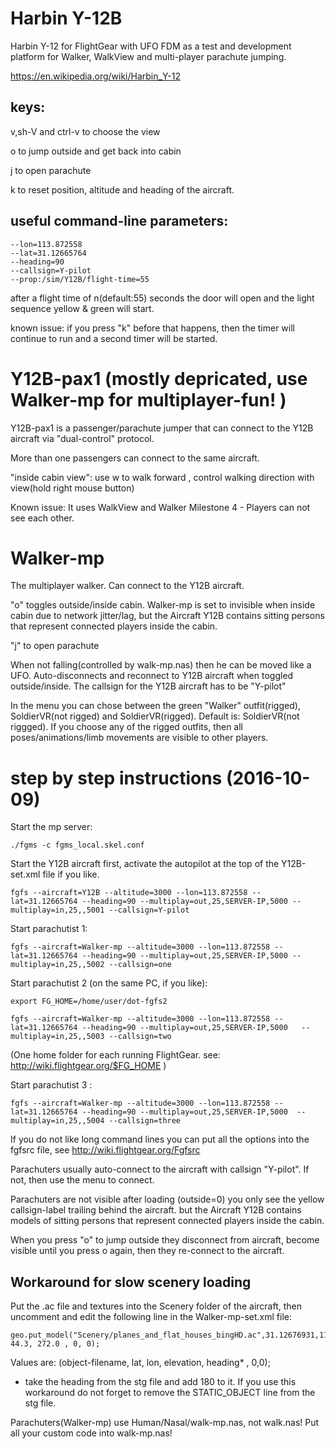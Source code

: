 # Harbin Y-12B

Harbin Y-12 for FlightGear with UFO FDM as a test and development platform for Walker, WalkView and multi-player parachute jumping.

https://en.wikipedia.org/wiki/Harbin_Y-12
 
## keys:
v,sh-V and ctrl-v to choose the view

o to jump outside and get back into cabin

j to open parachute

k to reset position, altitude and heading of the aircraft. 

## useful command-line parameters:
    --lon=113.872558 
    --lat=31.12665764 
    --heading=90
    --callsign=Y-pilot
    --prop:/sim/Y12B/flight-time=55
    
after a flight time of n(default:55) seconds the door will open and the light sequence yellow & green will start.

known issue: if you press "k" before that happens, then the timer will continue to run and a second timer will be started.   


# Y12B-pax1 (mostly depricated, use Walker-mp for multiplayer-fun! )
Y12B-pax1 is a passenger/parachute jumper that can connect to the Y12B aircraft via "dual-control" protocol.

More than one passengers can connect to the same aircraft.

"inside cabin view": use w to walk forward , control walking direction with view(hold right mouse button)  

Known issue: It uses WalkView and Walker Milestone 4 - Players can not see each other.


# Walker-mp
The multiplayer walker. Can connect to the Y12B aircraft.

"o" toggles outside/inside cabin. Walker-mp is set to invisible when inside cabin due to network jitter/lag, 
but the Aircraft Y12B contains sitting persons that represent connected players inside the cabin.

"j" to open parachute

When not falling(controlled by walk-mp.nas) then he can be moved like a UFO.
Auto-disconnects and reconnect to Y12B aircraft when toggled outside/inside. The callsign for the Y12B aircraft has to be "Y-pilot"

In the menu you can chose between the green "Walker" outfit(rigged), SoldierVR(not rigged) and SoldierVR(rigged). Default is: SoldierVR(not riggged). 
If you choose any of the rigged outfits, then all poses/animations/limb movements are visible to other players.


# step by step instructions (2016-10-09)

Start the mp server:

    ./fgms -c fgms_local.skel.conf

Start the Y12B aircraft first, activate the autopilot at the top of the Y12B-set.xml file if you like.

    fgfs --aircraft=Y12B --altitude=3000 --lon=113.872558 --lat=31.12665764 --heading=90 --multiplay=out,25,SERVER-IP,5000 --multiplay=in,25,,5001 --callsign=Y-pilot

Start parachutist 1:

    fgfs --aircraft=Walker-mp --altitude=3000 --lon=113.872558 --lat=31.12665764 --heading=90 --multiplay=out,25,SERVER-IP,5000 --multiplay=in,25,,5002 --callsign=one

Start parachutist 2 (on the same PC, if you like):

    export FG_HOME=/home/user/dot-fgfs2
    
    fgfs --aircraft=Walker-mp --altitude=3000 --lon=113.872558 --lat=31.12665764 --heading=90 --multiplay=out,25,SERVER-IP,5000   --multiplay=in,25,,5003 --callsign=two


(One home folder for each running FlightGear.
see: http://wiki.flightgear.org/$FG_HOME  )


Start parachutist 3 :

    fgfs --aircraft=Walker-mp --altitude=3000 --lon=113.872558 --lat=31.12665764 --heading=90 --multiplay=out,25,SERVER-IP,5000  --multiplay=in,25,,5004 --callsign=three


If you do not like long command lines you can put all the options into the fgfsrc file, see http://wiki.flightgear.org/Fgfsrc

Parachuters usually auto-connect to the aircraft with callsign "Y-pilot". If not, then use the menu to connect.

Parachuters are not visible after loading (outside=0) you only see the yellow callsign-label trailing behind the aircraft.
but the Aircraft Y12B contains models of sitting persons that represent connected players inside the cabin.

When you press "o" to jump outside they disconnect from aircraft, become visible until you press o again,
then they re-connect to the aircraft.

## Workaround for slow scenery loading
Put the .ac file and textures into the Scenery folder of the aircraft, then uncomment and edit the following line in the Walker-mp-set.xml file:

    geo.put_model("Scenery/planes_and_flat_houses_bingHD.ac",31.12676931,113.90421222,  44.3, 272.0 , 0, 0);	
    
    
Values are: (object-filename, lat, lon, elevation, heading* , 0,0);

* take the heading from the stg file and add 180 to it. If you use this workaround do not forget to remove the STATIC_OBJECT line from the stg file.
    

Parachuters(Walker-mp) use Human/Nasal/walk-mp.nas, not walk.nas! Put all your custom code into walk-mp.nas!






